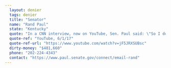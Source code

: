 ```yaml
---
  layout: denier
  tags: denier
  title: "Senator"
  name: "Rand Paul"
  state: "Kentucky"
  quote: "In a CNN interview, now on YouTube, Sen. Paul said: \"So I don't think we should be alarmist about this. I mean, the planet is 4.5 billion years old. We have gone through great extremes of climate change, natural and now we may have a man-made influence as well, but these people—the question I always ask these alarmists is: How much is nature and how much is man? They act as if it's a given that man is the only source of climate change? Well, my goodness, the great climate changes in our history all happened before the industrial revolution. So, is there climate change? Can man have an impact? Yes. But let's don't be so alarmist as to say such outrageous things that if we don't sign the Paris accord, there's going to be mass extinction? That is a ridiculous statement.\""
  quote-ref: "YouTube, 6/1/17"
  quote-ref-url: "https://www.youtube.com/watch?v=jF5JRXSUBsc"
  dirty-money: "$481,660"
  phone: "202-224-4343"
  contact: "https://www.paul.senate.gov/connect/email-rand"
---
```

